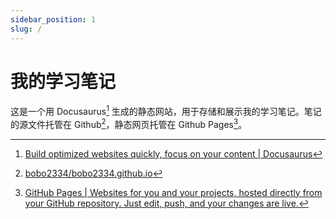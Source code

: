 ```yaml
---
sidebar_position: 1
slug: /
---
```

# 我的学习笔记

这是一个用 Docusaurus[^1] 生成的静态网站，用于存储和展示我的学习笔记。笔记的源文件托管在 Github[^2]，静态网页托管在 Github Pages[^3]。

[^1]: [Build optimized websites quickly, focus on your content | Docusaurus](https://docusaurus.io/zh-CN/)
[^2]: [bobo2334/bobo2334.github.io](https://github.com/bobo2334/bobo2334.github.io)
[^3]: [GitHub Pages | Websites for you and your projects, hosted directly from your GitHub repository. Just edit, push, and your changes are live.](https://pages.github.com/)
